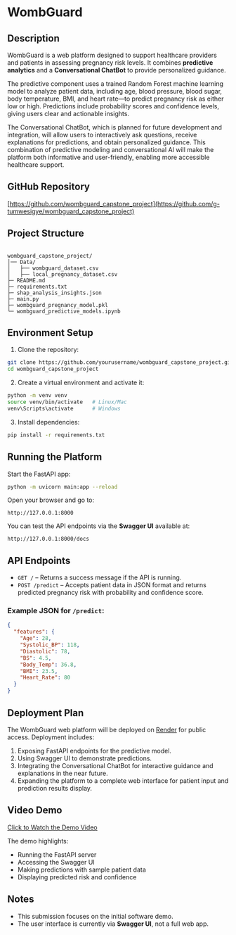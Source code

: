 # WombGuard

## Description
WombGuard is a web platform designed to support healthcare providers and patients in assessing pregnancy risk levels. It combines **predictive analytics** and a **Conversational ChatBot** to provide personalized guidance.  

The predictive component uses a trained Random Forest machine learning model to analyze patient data, including age, blood pressure, blood sugar, body temperature, BMI, and heart rate—to predict pregnancy risk as either low or high. Predictions include probability scores and confidence levels, giving users clear and actionable insights.  

The Conversational ChatBot, which is planned for future development and integration, will allow users to interactively ask questions, receive explanations for predictions, and obtain personalized guidance. This combination of predictive modeling and conversational AI will make the platform both informative and user-friendly, enabling more accessible healthcare support.  

## GitHub Repository
[https://github.com/wombguard_capstone_project](https://github.com/g-tumwesigye/wombguard_capstone_project)

## Project Structure
```

wombguard_capstone_project/
│── Data/
│   ├── wombguard_dataset.csv          
│   ├── local_pregnancy_dataset.csv
├─ README.md
├─ requirements.txt
├─ shap_analysis_insights.json
├─ main.py
├─ wombguard_pregnancy_model.pkl
└─ wombguard_predictive_models.ipynb

````

## Environment Setup
1. Clone the repository:
```bash
git clone https://github.com/yourusername/wombguard_capstone_project.git
cd wombguard_capstone_project
````

2. Create a virtual environment and activate it:

```bash
python -m venv venv
source venv/bin/activate   # Linux/Mac
venv\Scripts\activate      # Windows
```

3. Install dependencies:

```bash
pip install -r requirements.txt
```

## Running the Platform

Start the FastAPI app:

```bash
python -m uvicorn main:app --reload
```

Open your browser and go to:

```
http://127.0.0.1:8000
```

You can test the API endpoints via the **Swagger UI** available at:

```
http://127.0.0.1:8000/docs
```

## API Endpoints

* `GET /` – Returns a success message if the API is running.
* `POST /predict` – Accepts patient data in JSON format and returns predicted pregnancy risk with probability and confidence score.

### Example JSON for `/predict`:

```json
{
  "features": {
    "Age": 28,
    "Systolic_BP": 118,
    "Diastolic": 78,
    "BS": 4.5,
    "Body_Temp": 36.8,
    "BMI": 23.5,
    "Heart_Rate": 80
  }
}
```

## Deployment Plan

The WombGuard web platform will be deployed on [Render](https://render.com) for public access. Deployment includes:

1. Exposing FastAPI endpoints for the predictive model.
2. Using Swagger UI to demonstrate predictions.
3. Integrating the Conversational ChatBot for interactive guidance and explanations in the near future.
4. Expanding the platform to a complete web interface for patient input and prediction results display.

## Video Demo

[Click to Watch the Demo Video](https://www.youtube.com/watch?v=eSwuXgh3sZM)

The demo highlights:

* Running the FastAPI server
* Accessing the Swagger UI
* Making predictions with sample patient data
* Displaying predicted risk and confidence

## Notes

* This submission focuses on the initial software demo.
* The user interface is currently via **Swagger UI**, not a full web app.

```

